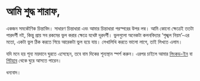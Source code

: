 # আমি শুদ্ধ শারাফ,

একজন সমকৌণিক চিন্তাবিদ। সাধারণ চিন্তাধারা এবং আমার চিন্তাধারা পরস্পরের উপর লম্ব। আমি কোনো ক্ষেত্রেই ততটা পারদর্শী নই, কিন্তু প্রায় সব রকমের ভুল করার ক্ষেত্রে যথেষ্ট দূরদর্শী। ভুলগুলো অনেকটা কলনবিদ্যার ‘শৃঙ্খল নিয়ম’-এর মতো, একটা ভুল ঠিক করতে গিয়ে আরেকটা ভুল হয়ে যায়। লেখালিখি করতে ভালো লাগে, তাই লিখতে এলাম।

যদি মনে হয় শূন্য ময়দানে ঘুরতে এসেছেন, তবে বাম দিকের শূন্যস্থান স্পর্শ করুন। এরপর চাইলে আমার [লিংকড-ইন](https://www.linkedin.com/in/shuddhosharaf) বা [গিটহাব](https://github.com/sudo318) থেকে ঘুরে আসতে পারেন।

ধন্যবাদ।
